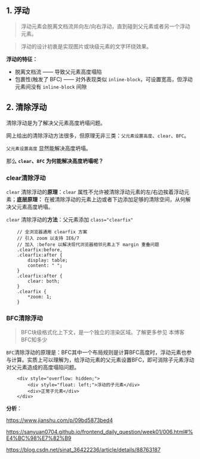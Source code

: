 ## 1. 浮动

> 浮动元素会脱离文档流并向左/向右浮动，直到碰到父元素或者另一个浮动元素。

> 浮动的设计初衷是实现图片或块级元素的文字环绕效果。

**浮动的特征：**

- 脱离文档流 —— 导致父元素高度塌陷
- 包裹性(触发了 BFC) —— 对外表现类似 `inline-block`，可设置宽高，但浮动元素间没有 `inline-block` 间隙

## 2. 清除浮动

清除浮动是为了解决父元素高度坍塌问题。

网上给出的清除浮动方法很多，但原理无非三类：`父元素设置高度`、`clear`、`BFC`。

`父元素设置高度` 显然能解决高度坍塌。

那么 **`clear`、`BFC` 为何能解决高度坍塌呢？**

### clear清除浮动

`clear` 清除浮动的**原理**：`clear` 属性不允许被清除浮动元素的左/右边挨着浮动元素；**底层原理：** 在被清除浮动的元素上边或者下边添加足够的清除空间，从何解决父元素高度坍塌。

`clear` 清除浮动的**方法**：父元素添加 `class="clearfix"`

        // 全浏览器通用 clearfix 方案
        // 引入 zoom 以支持 IE6/7
        // 加入 :before 以解决现代浏览器相邻元素上下 margin 重叠问题
        .clearfix:before,
        .clearfix:after {
            display: table;
            content: " ";
        }
        .clearfix:after {
            clear: both;
        }
        .clearfix {
            *zoom: 1;
        }

### BFC清除浮动
> BFC块级格式化上下文，是一个独立的渲染区域。了解更多参见 本博客 BFC知多少

`BFC`清除浮动的原理是：BFC其中一个布局规则是计算BFC高度时，浮动元素也参与计算。实质上可以理解为，给浮动元素的父元素设置BFC，即可消除子元素浮动对父元素造成的高度塌陷问题。

        <div style="overflow: hidden;">
            <div style="float: left;">浮动的子元素</div>
            <div>正常子元素</div>
        </div>

**分析**：

https://www.jianshu.com/p/09bd5873bed4

https://sanyuan0704.github.io/frontend_daily_question/week01/006.html#%E4%BC%98%E7%82%B9

https://blog.csdn.net/sinat_36422236/article/details/88763187
